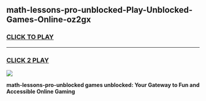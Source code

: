 
## math-lessons-pro-unblocked-Play-Unblocked-Games-Online-oz2gx
<h3>
<a href="https://premium76.site?title=math-lessons-pro-unblocked&ref=25A">CLICK TO PLAY</a></h3>
<hr>

<h3>
<a href="https://premium76.site?title=math-lessons-pro-unblocked&ref=25A">CLICK 2 PLAY</a>
  
</h3>

<a href="https://premium76.site?title=math-lessons-pro-unblocked&ref=25A"><img src="https://clearcache.store/games.png"></a>


**math-lessons-pro-unblocked games unblocked: Your Gateway to Fun and Accessible Online Gaming**
